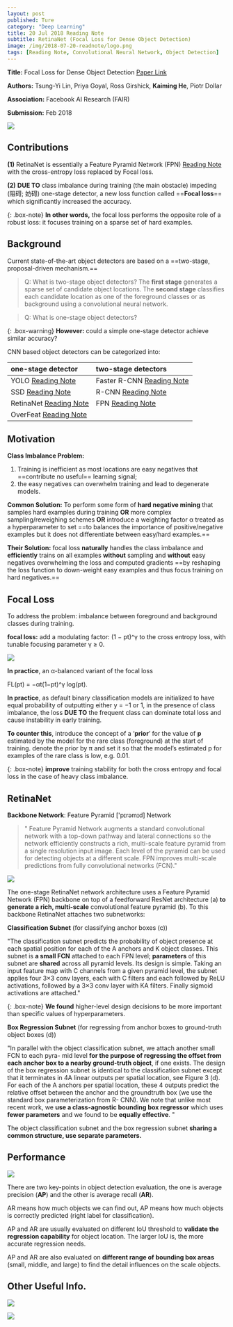 ```yaml
---
layout: post
published: Ture
category: "Deep Learning"
title: 20 Jul 2018 Reading Note
subtitle: RetinaNet (Focal Loss for Dense Object Detection)
image: /img/2018-07-20-readnote/logo.png
tags: [Reading Note, Convolutional Neural Network, Object Detection]
---
```


**Title:** Focal Loss for Dense Object Detection [Paper Link](https://arxiv.org/abs/1708.02002)

**Authors:** Tsung-Yi Lin, Priya Goyal, Ross Girshick, **Kaiming He**, Piotr Dollar

**Association:** Facebook AI Research (FAIR)

**Submission:** Feb 2018

![](https://github.com/xuuuuuuchen/xuuuuuuchen.github.io/blob/master/img/2018-07-20-readnote/model.png?raw=true) 

## Contributions

**(1)**  RetinaNet is essentially a Feature Pyramid Network (FPN) [Reading Note](https://xuuuuuuchen.github.io/2018-07-19-readnote/) with the cross-entropy loss replaced by Focal loss. 

**(2)**  **DUE TO** class imbalance during training (the main obstacle) impeding (阻碍; 妨碍) one-stage detector, a new loss function called ==**Focal loss**== which significantly increased the accuracy.

{: .box-note}
**In other words,** the focal loss performs the opposite role of a robust loss: it focuses training on a sparse set of hard examples.

## Background

Current state-of-the-art object detectors are based on a ==two-stage, proposal-driven mechanism.==

>Q: What is two-stage object detectors? 
>The **first stage** generates a sparse set of candidate object locations. 
The **second stage** classifies each candidate location as one of the foreground classes or as background using a convolutional neural network.


>Q: What is one-stage object detectors? 
> 

{: .box-warning}
**However:** could a simple one-stage detector achieve similar accuracy?



CNN based object detectors can be categorized into:

| one-stage detector | two-stage detectors |
| :------ |:--- | 
| YOLO [Reading Note](https://xuuuuuuchen.github.io/2018-07-19-readnote/) | Faster R-CNN [Reading Note](https://xuuuuuuchen.github.io/2018-07-19-readnote/)| 
| SSD [Reading Note](https://xuuuuuuchen.github.io/2018-07-19-readnote/) | R-CNN [Reading Note](https://xuuuuuuchen.github.io/2018-07-19-readnote/)| 
| RetinaNet [Reading Note](https://xuuuuuuchen.github.io/2018-07-20-readnote/) | FPN [Reading Note](https://xuuuuuuchen.github.io/2018-07-19-readnote/)| 
| OverFeat [Reading Note](https://xuuuuuuchen.github.io/2018-07-20-readnote/) | | 


## Motivation

**Class Imbalance Problem:**
1. Training is inefficient as most locations are easy negatives that ==contribute no useful== learning signal; 
2. the easy negatives can overwhelm training and lead to degenerate models. 

**Common Solution:** 
To perform some form of **hard negative mining** that samples hard examples during training 
**OR** more complex sampling/reweighing schemes 
**OR**  introduce a weighting factor α treated as a hyperparameter to set ==to balances the importance of positive/negative examples but it does not differentiate between easy/hard examples.==

**Their Solution:** 
focal loss **naturally** handles the class imbalance and **efficiently** trains on all examples **without** sampling and  **without** easy negatives overwhelming the loss and computed gradients ==by reshaping the loss function to down-weight easy examples and thus focus training on hard negatives.==

## Focal Loss

To address the problem: imbalance between foreground and background classes during training.

**focal loss:**
add a modulating factor:
(1 − pt)^γ
to the cross entropy loss, with tunable focusing parameter γ ≥ 0. 

![](https://github.com/xuuuuuuchen/xuuuuuuchen.github.io/blob/master/img/2018-07-20-readnote/loss.png?raw=true) 

**In practice**, an α-balanced variant of the focal loss

FL(pt) = −αt(1−pt)^γ log(pt).

**In practice**, as default binary classification models are initialized to have equal probability of outputting either y = −1 or 1, in the presence of class imbalance, the loss **DUE TO** the frequent class can dominate total loss and cause instability in early training. 

**To counter this**, introduce the concept of a ‘**prior**’ for the value of **p** estimated by the model for the rare class (foreground) at the start of training. denote the prior by π and set it so that the model’s estimated p for examples of the rare class is low, e.g. 0.01. 

{: .box-note}
**improve** training stability for both the cross entropy and focal loss in the case of heavy class imbalance.

## RetinaNet
**Backbone Network**: Feature Pyramid ['pɪrəmɪd] Network
>" Feature Pyramid Network augments a standard convolutional network with a top-down pathway and lateral connections so the network efficiently constructs a rich, multi-scale feature pyramid from a single resolution input image. Each level of the pyramid can be used for detecting objects at a different scale. FPN improves multi-scale predictions from fully convolutional networks (FCN)."

![](https://github.com/xuuuuuuchen/xuuuuuuchen.github.io/blob/master/img/2018-07-20-readnote/model.png?raw=true) 

The one-stage RetinaNet network architecture uses a Feature Pyramid Network (FPN)  backbone on top of a feedforward ResNet architecture (a) **to generate a rich, multi-scale** convolutional feature pyramid (b). To this backbone RetinaNet attaches two subnetworks: 

**Classification Subnet** (for classifying anchor boxes (c))

"The classification subnet predicts the probability of object presence at each spatial position for each of the A anchors and K object classes. This subnet is **a small FCN** attached to each FPN level; **parameters** of this subnet are **shared** across all pyramid levels. Its design is simple. Taking an input feature map with C channels from a given pyramid level, the subnet applies four 3×3 conv layers, each with C filters and each followed by ReLU activations, followed by a 3×3 conv layer with KA filters. Finally sigmoid activations are attached."

{: .box-note}
**We found** higher-level design decisions to be more important than specific values of hyperparameters.

**Box Regression Subnet** (for regressing from anchor boxes to ground-truth object boxes (d))

"In parallel with the object classification subnet, we attach another small FCN to each pyra- mid level **for the purpose of regressing the offset from each anchor box to a nearby ground-truth object**, if one exists. The design of the box regression subnet is identical to the classification subnet except that it terminates in 4A linear outputs per spatial location, see Figure 3 (d). For each of the A anchors per spatial location, these 4 outputs predict the relative offset between the anchor and the groundtruth box (we use the standard box parameterization from R- CNN). We note that unlike most recent work, we **use a class-agnostic bounding box regressor** which uses **fewer parameters** and we found to be **equally effective**. "

The object classification subnet and the box regression subnet **sharing a common structure, use separate parameters.**

## Performance

![](https://github.com/xuuuuuuchen/xuuuuuuchen.github.io/blob/master/img/2018-07-20-readnote/results.png?raw=true) 

There are two key-points in object detection evaluation, the one is average precision (**AP**) and the other is average recall (**AR**). 

AR means how much objects we can find out, 
AP means how much objects is correctly predicted (right label for classification). 

AP and AR are usually evaluated on different IoU threshold to **validate the regression capability** for object location. The larger IoU is, the more accurate regression needs. 

AP and AR are also evaluated on **different range of bounding box areas** (small, middle, and large) to find the detail influences on the scale objects.

## Other Useful Info.

![](https://github.com/xuuuuuuchen/xuuuuuuchen.github.io/blob/master/img/2018-07-20-readnote/fl.png?raw=true) 

![](https://github.com/xuuuuuuchen/xuuuuuuchen.github.io/blob/master/img/2018-07-20-readnote/Derivates.png?raw=true) 


